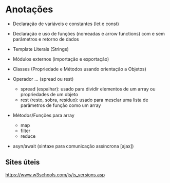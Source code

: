 # Anotações
 
- Declaração de variáveis e constantes (let e const)
- Declaração e uso de funções (nomeadas e arrow functions) com e sem parâmetros e retorno de dados
- Template Literals (Strings)
- Módulos externos (importação e exportação)
- Classes (Propriedade e Métodos usando orientação a Objetos)
- Operador ... (spread ou rest)
  - spread (espalhar): usado para dividir elementos de um array ou propriedades de um objeto
  - rest (resto, sobra, resíduo): usado para mesclar uma lista de parâmetros de função como um array

- Métodos/Funções para array
  - map
  - filter
  - reduce
- asyn/await (sintaxe para comunicação assíncrona [ajax])


## Sites úteis
https://www.w3schools.com/js/js_versions.asp

